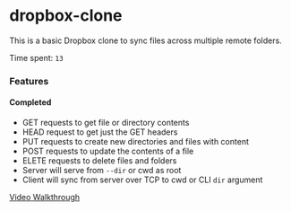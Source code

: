 # dropbox-clone
<p>This is a basic Dropbox clone to sync files across multiple remote folders.</p>

<p>Time spent: <code>13</code></p>

<h3><a class="anchor" id="heading-features" href="#heading-features"><span class="glyphicon glyphicon-link"></span></a>Features</h3>

<h4><a class="anchor" id="heading-required" href="#heading-required"><span class="glyphicon glyphicon-link"></span></a>Completed</h4>

<ul>
<li>GET requests to get file or directory contents</li>
<li>HEAD request to get just the GET headers </li>
<li>PUT requests to create new directories and files with content</li>
<li>POST requests to update the contents of a file</li>
<li>ELETE requests to delete files and folders</li>
<li>Server will serve from <code>--dir</code> or cwd as root</li>
<li>Client will sync from server over TCP to cwd or CLI <code>dir</code> argument</li>
</ul>

<a href="https://github.com/sarankumarv/dropbox-clone/blob/master/dropbox_clone.gif">Video Walkthrough</a>
